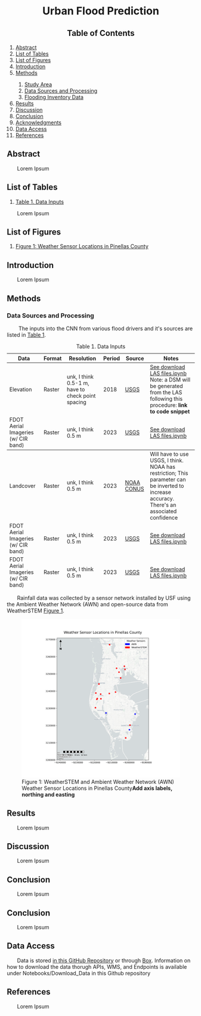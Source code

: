 <h1 align="center">Urban Flood Prediction</h1>

<h2 align="center">Table of Contents</h2>

<ol class="toc" role="list">
    <li>
      <a href="#Abstract">
        <span class="title">Abstract</span>
      </a>
    </li>
    <li>
      <a href="#List of Tables">
        <span class="title">List of Tables</span>
      </a>
    </li>
    <li>
      <a href="#List of Figures">
        <span class="title">List of Figures</span>
      </a>
    </li>
    <li>
      <a href="#Introduction">
        <span class="title">Introduction</span>
      </a>
    </li>
    <li>
      <a href="#Methods">
        <span class="title">Methods</span>
      </a>
    </li>
    <ol class="toc" role="list">
      <li>
        <a href="#Study Area">
          <span class="title">Study Area</span>
        </a>
      </li>
      <li>
        <a href="#Data Sources and Processing">
          <span class="title">Data Sources and Processing</span>
        </a>
      </li>
      <li>
        <a href="#Flooding Inventory Data">
          <span class="title">Flooding Inventory Data</span>
        </a>
      </li>
    </ol>
    <li>
      <a href="#Results">
        <span class="title">Results</span>
      </a>
    </li>
    <li>
      <a href="#Discussion">
        <span class="title">Discussion</span>
      </a>
    </li>
    <li>
      <a href="#Conclusion">
        <span class="title">Conclusion</span>
      </a>
    </li>
    <li>
      <a href="#Acknowledgments">
        <span class="title">Acknowledgments</span>
      </a>
    </li>
    <li>
      <a href="#Data Access">
        <span class="title">Data Access</span>
      </a>
    </li>
    <li>
      <a href="#References">
        <span class="title">References</span>
      </a>
    </li>
</ol>


<h2 id = "Abstract">Abstract</h2>
<p>
&nbsp;&nbsp;&nbsp;&nbsp;&nbsp;&nbsp;&nbsp;Lorem Ipsum
</p>

<h2 id = "List of Tables">List of Tables</h2>
<ol>
    <li>
      <a href="#Table 1">
        <span class="title">Table 1. Data Inputs</span>
      </a>
    </li>
</ol>

<p>
&nbsp;&nbsp;&nbsp;&nbsp;&nbsp;&nbsp;&nbsp;Lorem Ipsum
</p>

<h2 id = "List of Figures">List of Figures</h2>
<ol>
    <li>
      <a href="#Figure 1">
        <span class="title">Figure 1: Weather Sensor Locations in Pinellas County</span>
      </a>
    </li>
</ol>

<h2 id = "Introduction">Introduction</h2>
<p>
&nbsp;&nbsp;&nbsp;&nbsp;&nbsp;&nbsp;&nbsp;Lorem Ipsum
</p>

<h2 id = "Methods">Methods</h2>

<h3 id = "Data Sources and Processing">Data Sources and Processing</h3>

<p>
&nbsp;&nbsp;&nbsp;&nbsp;&nbsp;&nbsp;&nbsp; The inputs into the CNN from various flood drivers and it's sources are listed in <a href="#Table 1">Table 1</a>.
</p>

<table id = "Table 1">
  <caption>Table 1. Data Inputs</caption>
  <thead>
    <tr>
      <th>Data</th>
      <th>Format</th>
      <th>Resolution</th>
      <th>Period</th>
      <th>Source</th>
      <th>Notes</th>
    </tr>
  </thead>
  <tbody>
    <tr>
      <td>Elevation</td>
      <td>Raster</td>
      <td>unk, I think 0.5-1 m, have to check point spacing</td>
      <td>2018</td>
      <td><a href="https://rockyweb.usgs.gov/vdelivery/Datasets/Staged/Elevation/LPC/Projects/FL_Peninsular_2018_D18/FL_Peninsular_Pinellas_2018/LAZ/" target="_blank">USGS</a></td>
      <td><a href="https://github.com/colarussoa/urban_flood_prediction/blob/main/Data/download%20LAS%20files.ipynb" target="_blank">See download LAS files.ipynb</a> Note: a DSM will be generated from the LAS following this procedure: <b>link to code snippet</b></td>
    </tr>
    <tr>
      <td>FDOT Aerial Imageries (w/ CIR band)</td>
      <td>Raster</td>
      <td>unk, I think 0.5 m</td>
      <td>2023</td>
      <td><a href="https://rockyweb.usgs.gov/vdelivery/Datasets/Staged/Elevation/LPC/Projects/FL_Peninsular_2018_D18/FL_Peninsular_Pinellas_2018/LAZ/" target="_blank">USGS</a></td>
      <td><a href="https://github.com/colarussoa/urban_flood_prediction/blob/main/Data/download%20LAS%20files.ipynb" target="_blank">See download LAS files.ipynb</a></td>
    </tr>
  </tbody>
  <tfoot>
    <tr>
      <td>Landcover</td>
      <td>Raster</td>
      <td>unk, I think 0.5 m</td>
      <td>2023</td>
      <td><a href="https://coastalimagery.blob.core.windows.net/ccap-landcover/CCAP_bulk_download/High_Resolution_Land_Cover/Phase_2_Expanded_Categories/Land_Cover_post_2023/fl_tampa_2021_ccapv2_hires_landcover_20230512.zip" target="_blank">NOAA CONUS</a></td>
      <td>Will have to use USGS, I think. NOAA has restriction; This parameter can be inverted to increase accuracy. There's an associated confidence</td>
    </tr>
    <tr>
      <td>FDOT Aerial Imageries (w/ CIR band)</td>
      <td>Raster</td>
      <td>unk, I think 0.5 m</td>
      <td>2023</td>
      <td><a href="https://rockyweb.usgs.gov/vdelivery/Datasets/Staged/Elevation/LPC/Projects/FL_Peninsular_2018_D18/FL_Peninsular_Pinellas_2018/LAZ/" target="_blank">USGS</a></td>
      <td><a href="https://github.com/colarussoa/urban_flood_prediction/blob/main/Data/download%20LAS%20files.ipynb" target="_blank">See download LAS files.ipynb</a></td>
    </tr>
    <tr>
      <td>FDOT Aerial Imageries (w/ CIR band)</td>
      <td>Raster</td>
      <td>unk, I think 0.5 m</td>
      <td>2023</td>
      <td><a href="https://rockyweb.usgs.gov/vdelivery/Datasets/Staged/Elevation/LPC/Projects/FL_Peninsular_2018_D18/FL_Peninsular_Pinellas_2018/LAZ/" target="_blank">USGS</a></td>
      <td><a href="https://github.com/colarussoa/urban_flood_prediction/blob/main/Data/download%20LAS%20files.ipynb" target="_blank">See download LAS files.ipynb</a></td>
    </tr>
  </tfoot>
</table>

<p>
&nbsp;&nbsp;&nbsp;&nbsp;&nbsp;&nbsp;&nbsp;Rainfall data was collected by a sensor network installed by USF using the Ambient Weather Network (AWN) and open-source data from WeatherSTEM <a href="#Figure 1">Figure 1</a>.
</p>

<figure>
    <img id="Figure 1" src="./figures/Figure_x_Weather_Sensor_Locations_in_Pinellas_County.png" alt="Figure 1: Weather Sensor Locations in Pinellas County">
    <figcaption>Figure 1: WeatherSTEM and Ambient Weather Network (AWN) Weather Sensor Locations in Pinellas County<b>Add axis labels, northing and easting</b></figcaption>
</figure>


<h2 id = "Results">Results</h2>
<p>
&nbsp;&nbsp;&nbsp;&nbsp;&nbsp;&nbsp;&nbsp;Lorem Ipsum
</p>

<h2 id = "Discussion">Discussion</h2>
<p>
&nbsp;&nbsp;&nbsp;&nbsp;&nbsp;&nbsp;&nbsp;Lorem Ipsum
</p>

<h2 id = "Conclusion">Conclusion</h2>
<p>
&nbsp;&nbsp;&nbsp;&nbsp;&nbsp;&nbsp;&nbsp;Lorem Ipsum
</p>

<h2 id = "Conclusion">Conclusion</h2>
<p>
&nbsp;&nbsp;&nbsp;&nbsp;&nbsp;&nbsp;&nbsp;Lorem Ipsum
</p>

<h2 id = "Data Access">Data Access</h2>
<p>
&nbsp;&nbsp;&nbsp;&nbsp;&nbsp;&nbsp;&nbsp;Data is stored <a href="https://github.com/colarussoa/urban_flood_prediction/tree/main/Data">in this GitHub Repository</a> or through <a href="https://usf.app.box.com/folder/337637864831">Box</a>. Information on how to download the data thorugh APIs, WMS, and Endpoints is available under <a>Notebooks/Download_Data in this Github repository</a>
</p>

<h2 id = "References">References</h2>
<p>
&nbsp;&nbsp;&nbsp;&nbsp;&nbsp;&nbsp;&nbsp;Lorem Ipsum
</p>
